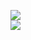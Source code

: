 [![](https://img.shields.io/badge/Made%20With-Github%20Spray-lightgrey.svg?style=for-the-badge&logo=github)](https://github.com/Annihil/github-spray#1038)  
[![](https://i.imgur.com/2DrTn0Z.gif)](https://github.com/Annihil/github-spray)